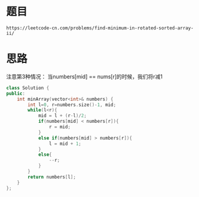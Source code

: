 # 题目
`https://leetcode-cn.com/problems/find-minimum-in-rotated-sorted-array-ii/`

# 思路

注意第3种情况：
当numbers[mid] == nums[r]的时候，我们将r减1



```cpp
class Solution {
public:
    int minArray(vector<int>& numbers) {
        int l=0, r=numbers.size()-1, mid;
        while(l<r){
            mid = l + (r-l)/2;
            if(numbers[mid] < numbers[r]){
                r = mid; 
            }
            else if(numbers[mid] > numbers[r]){
                l = mid + 1;
            }
            else{
                --r;
            }
        }
        return numbers[l];
    }
};
```